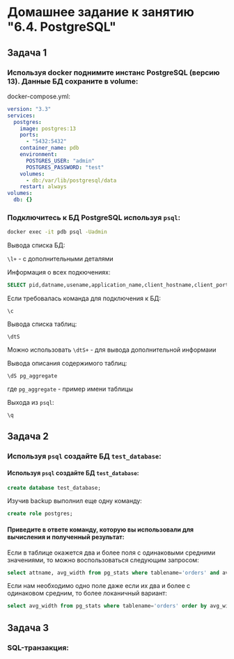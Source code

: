 # Домашнее задание к занятию "6.4. PostgreSQL"

## Задача 1

### Используя docker поднимите инстанс PostgreSQL (версию 13). Данные БД сохраните в volume:

docker-compose.yml:

```yaml
version: "3.3"
services:
  postgres:
    image: postgres:13
    ports:
      - "5432:5432"
    container_name: pdb
    environment:
      POSTGRES_USER: "admin"
      POSTGRES_PASSWORD: "test"
    volumes:
      - db:/var/lib/postgresql/data
    restart: always
volumes:
  db: {}
```


### Подключитесь к БД PostgreSQL используя `psql`:

```bash
docker exec -it pdb psql -Uadmin
```

Вывода списка БД:

`\l+` - с дополнительными деталями

Информация о всех подкючениях:

```sql
SELECT pid,datname,usename,application_name,client_hostname,client_port,backend_start,query_start,query,state FROM pg_stat_activity;
```

Если требовалась команда для подключения к БД:

`\c` 

Вывода списка таблиц:

`\dtS`

Можно использовать `\dtS+` - для вывода дополнительной информаии

Вывода описания содержимого таблиц:

`\dS pg_aggregate`

где `pg_aggregate` - пример имени таблицы

Выхода из `psql`:

`\q`

## Задача 2

### Используя `psql` создайте БД `test_database`:

#### Используя `psql` создайте БД `test_database`:

```sql
create database test_database;
```

Изучив backup выполнил еще одну команду:

```sql
create role postgres;
```

#### Приведите в ответе команду, которую вы использовали для вычисления и полученный результат:

Если в таблице окажется два и более поля с одинаковыми средними значениями, то можно воспользоваться следующим запросом: 

```sql
select attname, avg_width from pg_stats where tablename='orders' and avg_width in (select max(avg_width) from pg_stats where tablename='orders');
```

Если нам необходимо одно поле даже если их два и более с одинаковом средним, то более локаничный вариант:

```sql
select avg_width from pg_stats where tablename='orders' order by avg_width desc limit 1;
```

## Задача 3

### SQL-транзакция:

```sql

```

